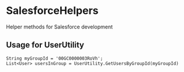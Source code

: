 # SalesforceHelpers
Helper methods for Salesforce development

## Usage for UserUtility
```
String myGroupId = '00GC0000003RoVh';
List<User> usersInGroup = UserUtility.GetUsersByGroupId(myGroupId)
```

